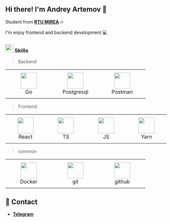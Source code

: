 ## Hi there! I'm Andrey Artemov 👋

Student from **[RTU MIREA](https://www.mirea.ru/)** 🔥

I'm enjoy frontend and backend development 💻


### <img src="https://media2.giphy.com/media/QssGEmpkyEOhBCb7e1/giphy.gif?cid=ecf05e47a0n3gi1bfqntqmob8g9aid1oyj2wr3ds3mg500bl&rid=giphy.gif" width ="25"><b> Skills</b>


> Backend
<table  style="width: 100%">
    <td  align="center" width="130" height="90">
      <a href="https://skillicons.dev">
        <img src="https://skillicons.dev/icons?i=go" width="50" />
        </a>
      <br>Go
    </td>
    <td align="center" width="130" height="90">
      <a href="https://skillicons.dev">
        <img src="https://skillicons.dev/icons?i=postgresql" width="50" />
        </a>
      <br>Postgresql
    </td>
    <td align="center" width="130" height="90">
      <a href="https://skillicons.dev">
        <img src="https://skillicons.dev/icons?i=postman" width="50" />
        </a>
      <br>Postman
    </td>
</table>

> Frontend
<table  style="width: 100%">
    <td align="center" width="130" height="90">
      <a href="https://skillicons.dev">
        <img src="https://skillicons.dev/icons?i=react" width="50" />
        </a>
      <br>React
    </td>
    <td align="center" width="130" height="90">
      <a href="https://skillicons.dev">
        <img src="https://skillicons.dev/icons?i=ts" width="50" />
        </a>
      <br>TS
    </td>
    <td align="center" width="130" height="90">
      <a href="https://skillicons.dev">
        <img src="https://skillicons.dev/icons?i=js" width="50" />
        </a>
      <br>JS
    </td>
    <td align="center" width="130" height="90">
      <a href="https://skillicons.dev">
        <img src="https://skillicons.dev/icons?i=yarn" width="50" />
        </a>
      <br>Yarn
    </td>
    
</table>


> common
<table  style="width: 100%">
    <td align="center" width="130" height="90">
      <a href="https://skillicons.dev">
        <img src="https://skillicons.dev/icons?i=docker" width="50" />
        </a>
      <br>Docker
    </td>
    <td align="center" width="130" height="90">
      <a href="https://skillicons.dev">
        <img src="https://skillicons.dev/icons?i=git" width="50" />
        </a>
      <br>git
    </td>
    <td align="center" width="130" height="90">
      <a href="https://skillicons.dev">
        <img src="https://skillicons.dev/icons?i=github" width="50" />
        </a>
      <br>github
    </td>
</table>


## 📱 Contact
-   **[Telegram](https://t.me/Whoops0_o)**
